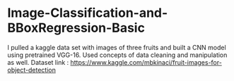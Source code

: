 # Image-Classification-and-BBoxRegression-Basic
I pulled a kaggle data set with images of three fruits and built a CNN model using pretrained VGG-16.
Used concepts of data cleaning and  manipulation as well.
Dataset link : https://www.kaggle.com/mbkinaci/fruit-images-for-object-detection
